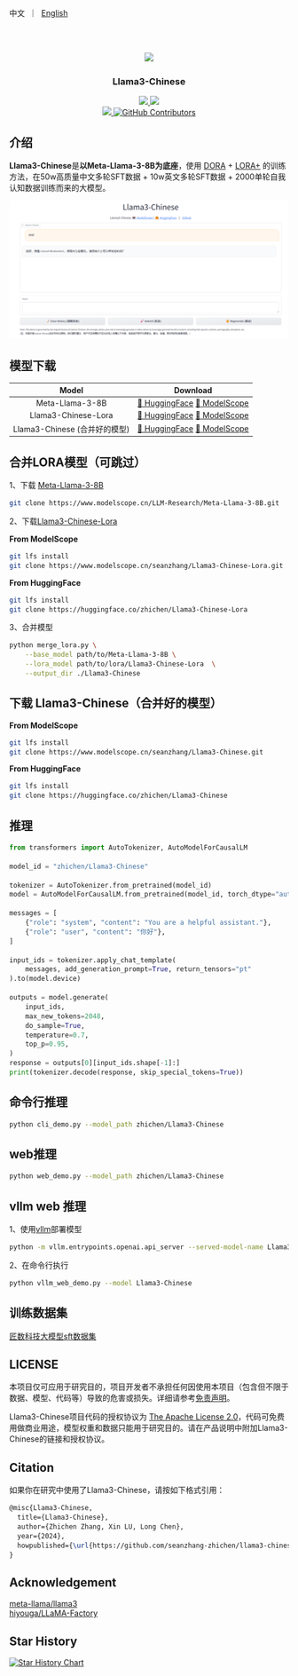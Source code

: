 <p align="left">
    中文</a>&nbsp ｜ &nbsp<a href="README.md">English</a>
</p>
<br><br>

<p align="center">
<a href='https://huggingface.co/spaces/zhichen'>
<img src='./images/logo.png'>
</a>
</p>

<div align="center">
  <p align="center">
    <h3> Llama3-Chinese </h3>

<p align="center">
      <a href='https://huggingface.co/zhichen'>
        <img src='https://img.shields.io/badge/%F0%9F%A4%97%20HuggingFace-Llama3%20Chinese-yellow'>
      </a>
      <a href='https://modelscope.cn/profile/seanzhang'>
        <img src='https://img.shields.io/badge/🤖 ModelScope-Llama3%20Chinese-blue'>
      </a>
      <br>
      <a href=href="https://github.com/seanzhang-zhichen/llama3-chinese/stargazers">
        <img src="https://img.shields.io/github/stars/seanzhang-zhichen/llama3-chinese?color=ccf">
      </a>
      <a href="https://github.com/seanzhang-zhichen/llama3-chinese/blob/main/LICENSE">
        <img alt="GitHub Contributors" src="https://img.shields.io/badge/license-Apache%202.0-blue.svg" />
      </a>
</p>
</div>


## 介绍

**Llama3-Chinese**是**以Meta-Llama-3-8B为底座**，使用 [DORA](https://arxiv.org/pdf/2402.09353.pdf) + [LORA+](https://arxiv.org/pdf/2402.12354.pdf) 的训练方法，在50w高质量中文多轮SFT数据 + 10w英文多轮SFT数据 + 2000单轮自我认知数据训练而来的大模型。

![DEMO](./images/web_demo.png)


## 模型下载

| Model             | Download  |
|:-------------------:|:-----------:|
| Meta-Llama-3-8B        |[ 🤗 HuggingFace](https://huggingface.co/meta-llama/Meta-Llama-3-8B) [  🤖 ModelScope](https://modelscope.cn/models/LLM-Research/Meta-Llama-3-8B)|
| Llama3-Chinese-Lora           |[ 🤗 HuggingFace](https://huggingface.co/zhichen/Llama3-Chinese-Lora) [  🤖 ModelScope](https://modelscope.cn/models/seanzhang/Llama3-Chinese-Lora)|
| Llama3-Chinese (合并好的模型)           |[ 🤗 HuggingFace](https://huggingface.co/zhichen/Llama3-Chinese) [  🤖 ModelScope](https://modelscope.cn/models/seanzhang/Llama3-Chinese)|



## 合并LORA模型（可跳过）

1、下载 [Meta-Llama-3-8B](https://modelscope.cn/models/LLM-Research/Meta-Llama-3-8B)

```bash
git clone https://www.modelscope.cn/LLM-Research/Meta-Llama-3-8B.git
```

2、下载[Llama3-Chinese-Lora](https://www.modelscope.cn/models/seanzhang/Llama3-Chinese-Lora)

**From ModelScope**
```bash
git lfs install
git clone https://www.modelscope.cn/seanzhang/Llama3-Chinese-Lora.git
```

**From HuggingFace**
```bash
git lfs install
git clone https://huggingface.co/zhichen/Llama3-Chinese-Lora
```

3、合并模型

```bash
python merge_lora.py \
    --base_model path/to/Meta-Llama-3-8B \
    --lora_model path/to/lora/Llama3-Chinese-Lora  \
    --output_dir ./Llama3-Chinese
```

## 下载 Llama3-Chinese（合并好的模型）

**From ModelScope**
```bash
git lfs install
git clone https://www.modelscope.cn/seanzhang/Llama3-Chinese.git
```

**From HuggingFace**
```bash
git lfs install
git clone https://huggingface.co/zhichen/Llama3-Chinese
```


## 推理

```python
from transformers import AutoTokenizer, AutoModelForCausalLM

model_id = "zhichen/Llama3-Chinese"

tokenizer = AutoTokenizer.from_pretrained(model_id)
model = AutoModelForCausalLM.from_pretrained(model_id, torch_dtype="auto", device_map="auto")

messages = [
    {"role": "system", "content": "You are a helpful assistant."},
    {"role": "user", "content": "你好"},
]

input_ids = tokenizer.apply_chat_template(
    messages, add_generation_prompt=True, return_tensors="pt"
).to(model.device)

outputs = model.generate(
    input_ids,
    max_new_tokens=2048,
    do_sample=True,
    temperature=0.7,
    top_p=0.95,
)
response = outputs[0][input_ids.shape[-1]:]
print(tokenizer.decode(response, skip_special_tokens=True))
```

## 命令行推理

```bash
python cli_demo.py --model_path zhichen/Llama3-Chinese
```

## web推理

```bash
python web_demo.py --model_path zhichen/Llama3-Chinese
```


## vllm web 推理

1、使用[vllm](https://github.com/vllm-project/vllm)部署模型

```bash
python -m vllm.entrypoints.openai.api_server --served-model-name Llama3-Chinese --model ./Llama3-Chinese(换成你自己的合并后的模型路径)
```

2、在命令行执行

```bash
python vllm_web_demo.py --model Llama3-Chinese
```




## 训练数据集

[匠数科技大模型sft数据集](https://modelscope.cn/datasets/deepctrl/deepctrl-sft-data)


## LICENSE

本项目仅可应用于研究目的，项目开发者不承担任何因使用本项目（包含但不限于数据、模型、代码等）导致的危害或损失。详细请参考[免责声明](https://github.com/seanzhang-zhichen/Llama3-Chinese/blob/main/DISCLAIMER)。

Llama3-Chinese项目代码的授权协议为 [The Apache License 2.0](./LICENSE)，代码可免费用做商业用途，模型权重和数据只能用于研究目的。请在产品说明中附加Llama3-Chinese的链接和授权协议。

## Citation

如果你在研究中使用了Llama3-Chinese，请按如下格式引用：

```latex
@misc{Llama3-Chinese,
  title={Llama3-Chinese},
  author={Zhichen Zhang, Xin LU, Long Chen},
  year={2024},
  howpublished={\url{https://github.com/seanzhang-zhichen/llama3-chinese}},
}
```


## Acknowledgement

[meta-llama/llama3](https://github.com/meta-llama/llama3)
<br>
[hiyouga/LLaMA-Factory](https://github.com/hiyouga/LLaMA-Factory)



## Star History

[![Star History Chart](https://api.star-history.com/svg?repos=seanzhang-zhichen/Llama3-Chinese&type=Date)](https://star-history.com/#seanzhang-zhichen/Llama3-Chinese&Date)


